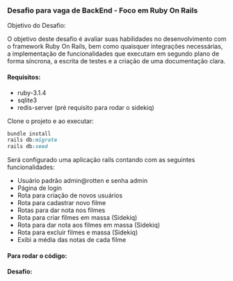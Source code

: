 ### Desafio para vaga de BackEnd - Foco em Ruby On Rails

Objetivo do Desafio:

O objetivo deste desafio é avaliar suas habilidades no desenvolvimento com o framework Ruby On Rails, bem como quaisquer integrações necessárias, a implementação de funcionalidades que executam em segundo plano de forma síncrona, a escrita de testes e a criação de uma documentação clara.

#### Requisitos:

- ruby-3.1.4
- sqlite3
- redis-server (pré requisito para rodar o sidekiq) 

Clone o projeto e ao executar:

```ruby
bundle install
rails db:migrate
rails db:seed
```
Será configurado uma aplicação rails contando com as seguintes funcionalidades:
- Usuário padrão admin@rotten e senha admin
- Página de login
- Rota para criação de novos usuários
- Rota para cadastrar novo filme
- Rotas para dar nota nos filmes
- Rota para criar filmes em massa (Sidekiq)
- Rota para dar nota aos filmes em massa (Sidekiq)
- Rota para excluir filmes e massa (Sidekiq)
- Exibi a média das notas de cada filme

#### Para rodar o código:


#### Desafio:
